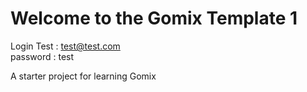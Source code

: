 Welcome to the Gomix Template 1
==============================

Login Test : test@test.com  
password : test

A starter project for learning Gomix
